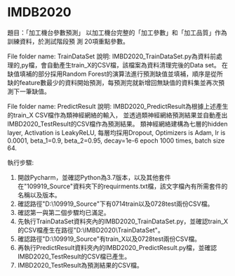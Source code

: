 # IMDB2020
題目：「加工機台參數預測」
以加工機台完整的「加工參數」和「加工品質」作為訓練資料，於測試階段預
測 20項重點參數。



File folder name: TrainDataSet
說明:
IMBD2020_TrainDataSet.py為資料前處理的,py檔，會自動產生train_X的CSV檔，該檔案為資料清理完後的Data set。
在缺值填補的部分採用Random Forest的演算法進行預測缺值並填補，順序是從所缺的feature數最少的資料開始預測，每預測完就新增回無缺值的資料集並再次預測下一筆缺值。

File folder name: PredictResult
說明:
IMBD2020_PredictResult為根據上述產生的train_X CSV檔作為類神經網絡的輸入，
並透過類神經網絡預測結果並自動產出IMBD2020_TestResult的CSV檔作為預測結果。
類神經網絡建構為七層的hidden layer, Activation is LeakyReLU, 每層均採用Dropout, Optimizers is Adam, lr is 0.0001, beta_1=0.9, beta_2=0.95, decay=1e-6
epoch 1000 times, batch size 64.


執行步驟:
1. 開啟Pycharm，並確認Python為3.7版本，以及其他套件在"109919_Source"資料夾下的requirments.txt檔，該文字檔內有所需套件的名稱以及版本。
2. 確認路徑"D:\109919_Source"下有0714train以及0728test兩份CSV檔。
3. 確認第一與第二個步驟均已滿足。
4. 先執行TrainDataSet資料夾內的IMBD2020_TrainDataSet.py，並確認train_X的CSV檔產生在路徑"D:\IMBD2020\TrainDataSet"。
5. 確認路徑"D:\109919_Source"有train_X以及0728test兩份CSV檔。
6. 再執行PredictResult資料夾內的IMBD2020_PredictResult.py檔，並確認IMBD2020_TestResult的CSV檔已產生。
7. IMBD2020_TestResult為預測結果的CSV檔。

